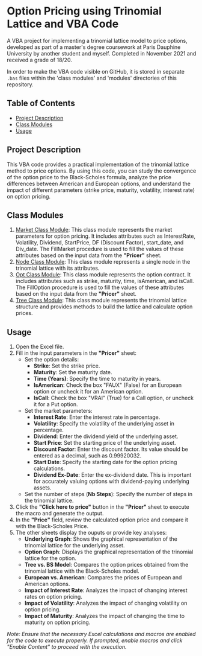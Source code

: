 # Option Pricing using Trinomial Lattice and VBA Code

A VBA project for implementing a trinomial lattice model to price options, developed as part of a master's degree coursework at Paris Dauphine University by another student and myself. Completed in November 2021 and received a grade of 18/20.

In order to make the VBA code visible on GitHub, it is stored in separate `.bas` files within the 'class modules' and 'modules' directories of this repository.

## Table of Contents

- [Project Description](#project-description)
- [Class Modules](#class-modules)
- [Usage](#usage)

## Project Description

This VBA code provides a practical implementation of the trinomial lattice method to price options. By using this code, you can study the convergence of the option price to the Black-Scholes formula, analyze the price differences between American and European options, and understand the impact of different parameters (strike price, maturity, volatility, interest rate) on option pricing.

## Class Modules
1. <u>Market Class Module</u>: This class module represents the market parameters for option pricing. It includes attributes such as InterestRate, Volatility, Dividend, StartPrice, DF (Discount Factor), start_date, and Div_date. The FillMarket procedure is used to fill the values of these attributes based on the input data from the **"Pricer"** sheet.
2. <u>Node Class Module</u>: This class module represents a single node in the trinomial lattice with its attributes.
3. <u>Opt Class Module</u>: This class module represents the option contract. It includes attributes such as strike, maturity, time, isAmerican, and isCall. The FillOption procedure is used to fill the values of these attributes based on the input data from the **"Pricer"** sheet.
4. <u>Tree Class Module</u>: This class module represents the trinomial lattice structure and provides methods to build the lattice and calculate option prices.

## Usage

1. Open the Excel file.
2. Fill in the input parameters in the **"Pricer"** sheet:
   - Set the option details:
     - **Strike**: Set the strike price.
     - **Maturity**: Set the maturity date.
     - **Time (Years)**: Specify the time to maturity in years.
     - **IsAmerican**: Check the box "FAUX" (False) for an European option or uncheck it for an American option.
     - **IsCall**: Check the box "VRAI" (True) for a Call option, or uncheck it for a Put option.
   - Set the market parameters:
		- **Interest Rate**: Enter the interest rate in percentage.
		- **Volatility**: Specify the volatility of the underlying asset in percentage.
		- **Dividend**: Enter the dividend yield of the underlying asset.
		- **Start Price**: Set the starting price of the underlying asset.
		- **Discount Factor**: Enter the discount factor. Its value should be entered as a decimal, such as 0.99920032.
		- **Start Date**: Specify the starting date for the option pricing calculations.
		- **Dividend Ex-Date**: Enter the ex-dividend date. This is important for accurately valuing options with dividend-paying underlying assets.
   - Set the number of steps (**Nb Steps**): Specify the number of steps in the trinomial lattice.
3. Click the **"Click here to price"** button in the **"Pricer"** sheet to execute the macro and generate the output.
4. In the **"Price"** field, review the calculated option price and compare it with the Black-Scholes Price.
4. The other sheets display the ouputs or provide key analyses: 
   - **Underlying Graph**: Shows the graphical representation of the trinomial lattice for the underlying asset.
   - **Option Graph**: Displays the graphical representation of the trinomial lattice for the option.
   - **Tree vs. BS Model**: Compares the option prices obtained from the trinomial lattice with the Black-Scholes model.
   - **European vs. American**: Compares the prices of European and American options.
   - **Impact of Interest Rate**: Analyzes the impact of changing interest rates on option pricing.
   - **Impact of Volatility**: Analyzes the impact of changing volatility on option pricing.
   - **Impact of Maturity**: Analyzes the impact of changing the time to maturity on option pricing.

_Note: Ensure that the necessary Excel calculations and macros are enabled for the code to execute properly. If prompted, enable macros and click "Enable Content" to proceed with the execution._